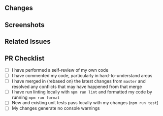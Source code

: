 ## Changes

<!-- Describe changes scoped by this PR -->

## Screenshots

<!-- Provide relevant screenshots, videos, GIFs if necessary -->

## Related Issues

<!-- Mention existing issue ticket number if applicable (use CLOSES #... if the PR closes the issue) -->

## PR Checklist

<!-- Please check if your PR fulfills the following requirements. Checked checkbox should look like this: [x] -->

- [ ] I have performed a self-review of my own code
- [ ] I have commented my code, particularly in hard-to-understand areas
- [ ] I have merged in (rebased on) the latest changes from `master` and resolved any conflicts that may have happened from that merge
- [ ] I have run linting locally with `npm run lint` and formatted my code by running `npm run format`
- [ ] New and existing unit tests pass locally with my changes (`npm run test`)
- [ ] My changes generate no console warnings
